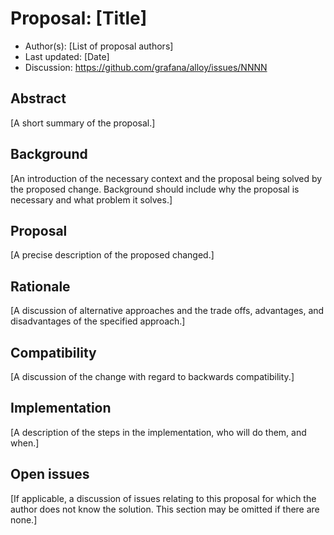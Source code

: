# Proposal: [Title]

* Author(s): [List of proposal authors]
* Last updated: [Date]
* Discussion: https://github.com/grafana/alloy/issues/NNNN

## Abstract

[A short summary of the proposal.]

## Background

[An introduction of the necessary context and the proposal being solved by the proposed change. Background should include why the proposal is necessary and what problem it solves.]

## Proposal

[A precise description of the proposed changed.]

## Rationale

[A discussion of alternative approaches and the trade offs, advantages, and disadvantages of the specified approach.]

## Compatibility

[A discussion of the change with regard to backwards compatibility.]

## Implementation

[A description of the steps in the implementation, who will do them, and when.]

## Open issues

[If applicable, a discussion of issues relating to this proposal for which the author does not know the solution. This section may be omitted if there are none.]
